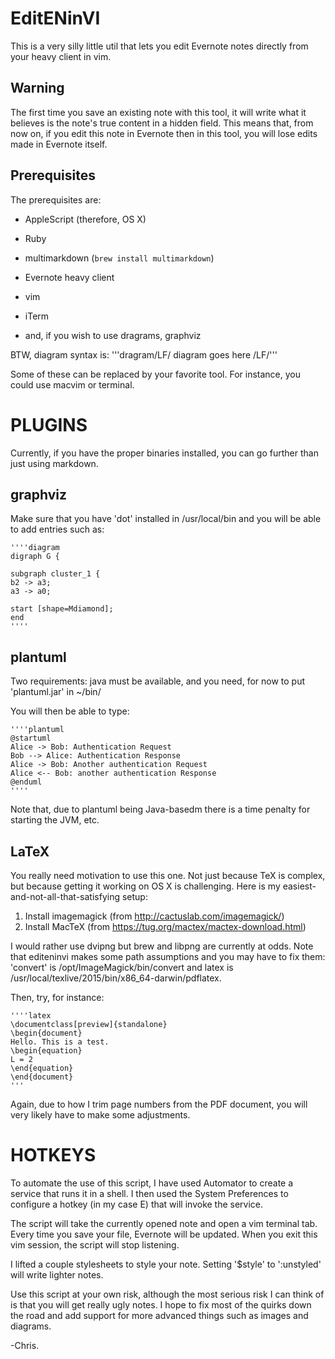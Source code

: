 # EditENinVI

This is a very silly little util that lets you edit Evernote notes directly from your heavy client in vim.

## Warning

The first time you save an existing note with this tool, it will write what it believes is the note's true content in a hidden field. This means that, from now on, if you edit this note in Evernote then in this tool, you will lose edits made in Evernote itself.

## Prerequisites

The prerequisites are:

- AppleScript (therefore, OS X)
- Ruby
- multimarkdown (`brew install multimarkdown`)
- Evernote heavy client
- vim
- iTerm

- and, if you wish to use dragrams, graphviz

BTW, diagram syntax is: '''dragram/LF/ diagram goes here /LF/'''

Some of these can be replaced by your favorite tool. For instance, you could use macvim or terminal.

# PLUGINS

Currently, if you have the proper binaries installed, you can go further than just using markdown.

## graphviz

Make sure that you have 'dot' installed in /usr/local/bin and you will be able to add entries such as:

    ''''diagram
    digraph G {

    subgraph cluster_1 {
    b2 -> a3;
    a3 -> a0;

    start [shape=Mdiamond];
    end
    ''''

## plantuml

Two requirements: java must be available, and you need, for now to put 'plantuml.jar' in ~/bin/

You will then be able to type:

    ''''plantuml
    @startuml
    Alice -> Bob: Authentication Request
    Bob --> Alice: Authentication Response
    Alice -> Bob: Another authentication Request
    Alice <-- Bob: another authentication Response
    @enduml
    ''''

Note that, due to plantuml being Java-basedm there is a time penalty for starting the JVM, etc.

## LaTeX

You really need motivation to use this one. Not just because TeX is complex, but because getting it working on OS X is challenging. Here is my easiest-and-not-all-that-satisfying setup:

1. Install imagemagick (from http://cactuslab.com/imagemagick/)
2. Install MacTeX (from https://tug.org/mactex/mactex-download.html)

I would rather use dvipng but brew and libpng are currently at odds. Note that editeninvi makes some path assumptions and you may have to fix them: 'convert' is /opt/ImageMagick/bin/convert and latex is /usr/local/texlive/2015/bin/x86_64-darwin/pdflatex.

Then, try, for instance:

    ''''latex
    \documentclass[preview]{standalone}
    \begin{document}
    Hello. This is a test.
    \begin{equation}
    L = 2
    \end{equation}
    \end{document}
    '''

Again, due to how I trim page numbers from the PDF document, you will very likely have to make some adjustments.

# HOTKEYS

To automate the use of this script, I have used Automator to create a service that runs it in a shell. I then used the System Preferences to configure a hotkey (in my case <opt><cmd>E) that will invoke the service.

The script will take the currently opened note and open a vim terminal tab. Every time you save your file, Evernote will be updated. When you exit this vim session, the script will stop listening.

I lifted a couple stylesheets to style your note. Setting '$style' to ':unstyled' will write lighter notes.

Use this script at your own risk, although the most serious risk I can think of is that you will get really ugly notes. I hope to fix most of the quirks down the road and add support for more advanced things such as images and diagrams.

-Chris.
